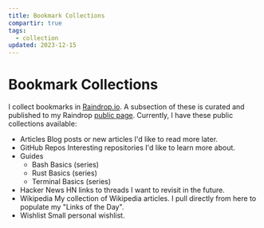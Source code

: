 ```yaml
---
title: Bookmark Collections
compartir: true
tags:
  - collection
updated: 2023-12-15
---
```


# Bookmark Collections

I collect bookmarks in [Raindrop.io](https://raindrop.io/). A subsection of these is curated and published to my Raindrop [public page](https://raindrop.io/SemanticData). Currently, I have these public collections available:

- Articles
    Blog posts or new articles I'd like to read more later.
- GitHub Repos
    Interesting repositories I'd like to learn more about.
- Guides
  - Bash Basics (series)
  - Rust Basics (series)
  - Terminal Basics (series)
- Hacker News
    HN links to threads I want to revisit in the future.
- Wikipedia
    My collection of Wikipedia articles. I pull directly from here to populate my "Links of the Day".
- Wishlist
    Small personal wishlist.
